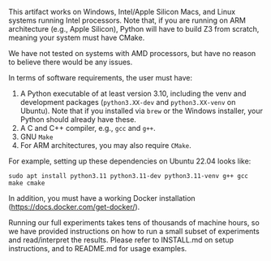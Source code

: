 This artifact works on Windows, Intel/Apple Silicon Macs, and Linux systems running Intel processors. Note that, if you are running on ARM architecture (e.g., Apple Silicon), Python will have to build Z3 from scratch, meaning your system must have CMake.

We have not tested on systems with AMD processors, but have no reason to believe there would be any issues.

In terms of software requirements, the user must have:
1. A Python executable of at least version 3.10, including the venv and development packages (`python3.XX-dev` and `python3.XX-venv` on Ubuntu). Note that if you installed via `brew` or the Windows installer, your Python should already have these.
2. A C and C++ compiler, e.g., `gcc` and `g++`.
3. GNU `Make`
4. For ARM architectures, you may also require `CMake`.

For example, setting up these dependencies on Ubuntu 22.04 looks like:

```commandline
sudo apt install python3.11 python3.11-dev python3.11-venv g++ gcc make cmake
```

In addition, you must have a working Docker installation (https://docs.docker.com/get-docker/).

Running our full experiments takes tens of thousands of machine hours, so we have provided instructions on how to run 
a small subset of experiments and read/interpret the results. Please refer to INSTALL.md on setup instructions, and to README.md for usage examples.
